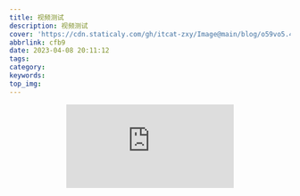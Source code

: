 ```yaml
---
title: 视频测试
description: 视频测试
cover: 'https://cdn.staticaly.com/gh/itcat-zxy/Image@main/blog/o59vo5.41whal552ko0.jpg'
abbrlink: cfb9
date: 2023-04-08 20:11:12
tags:
category:
keywords:
top_img:
---
```



<div align="center" class="aspect-ratio">
  <iframe
    src="https://player.bilibili.com/player.html?aid=556933559&&page=1&as_wide=1&high_quality=1&danmaku=0"
    scrolling="no"
    border="0"
    frameborder="no"
    framespacing="0"
    high_quality="1"
    danmaku="1"
    allowfullscreen="true"
  ></iframe>
</div>